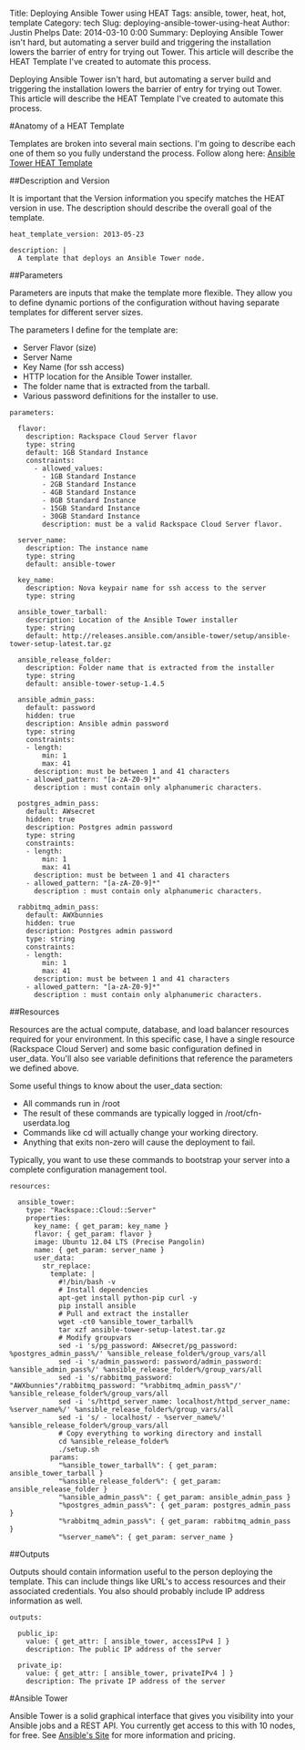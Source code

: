 Title: Deploying Ansible Tower using HEAT
Tags: ansible, tower, heat, hot, template
Category: tech
Slug: deploying-ansible-tower-using-heat
Author: Justin Phelps
Date: 2014-03-10 0:00
Summary: Deploying Ansible Tower isn't hard, but automating a server build and triggering the installation lowers the barrier of entry for trying out Tower. This article will describe the HEAT Template I've created to automate this process.

Deploying Ansible Tower isn't hard, but automating a server build and triggering the installation lowers the barrier of entry for trying out Tower. This article will describe the HEAT Template I've created to automate this process.

#Anatomy of a HEAT Template

Templates are broken into several main sections. I'm going to describe each one of them so you fully understand the process. Follow along here: [Ansible Tower HEAT Template](https://github.com/rackspace-orchestration-templates/ansible-tower)

##Description and Version

It is important that the Version information you specify matches the HEAT version in use. The description should describe the overall goal of the template.

```
heat_template_version: 2013-05-23

description: |
  A template that deploys an Ansible Tower node.
```

##Parameters

Parameters are inputs that make the template more flexible. They allow you to define dynamic portions of the configuration without having separate templates for different server sizes.

The parameters I define for the template are:

* Server Flavor (size)
* Server Name
* Key Name (for ssh access)
* HTTP location for the Ansible Tower installer.
* The folder name that is extracted from the tarball.
* Various password definitions for the installer to use.

```
parameters:

  flavor:
    description: Rackspace Cloud Server flavor
    type: string
    default: 1GB Standard Instance
    constraints:
      - allowed_values:
        - 1GB Standard Instance
        - 2GB Standard Instance
        - 4GB Standard Instance
        - 8GB Standard Instance
        - 15GB Standard Instance
        - 30GB Standard Instance
        description: must be a valid Rackspace Cloud Server flavor.

  server_name:
    description: The instance name
    type: string
    default: ansible-tower

  key_name:
    description: Nova keypair name for ssh access to the server
    type: string

  ansible_tower_tarball:
    description: Location of the Ansible Tower installer
    type: string
    default: http://releases.ansible.com/ansible-tower/setup/ansible-tower-setup-latest.tar.gz

  ansible_release_folder:
    description: Folder name that is extracted from the installer
    type: string
    default: ansible-tower-setup-1.4.5

  ansible_admin_pass:
    default: password
    hidden: true
    description: Ansible admin password
    type: string
    constraints:
    - length:
        min: 1
        max: 41
      description: must be between 1 and 41 characters
    - allowed_pattern: "[a-zA-Z0-9]*"
      description : must contain only alphanumeric characters.

  postgres_admin_pass:
    default: AWsecret
    hidden: true
    description: Postgres admin password
    type: string
    constraints:
    - length:
        min: 1
        max: 41
      description: must be between 1 and 41 characters
    - allowed_pattern: "[a-zA-Z0-9]*"
      description : must contain only alphanumeric characters.

  rabbitmq_admin_pass:
    default: AWXbunnies
    hidden: true
    description: Postgres admin password
    type: string
    constraints:
    - length:
        min: 1
        max: 41
      description: must be between 1 and 41 characters
    - allowed_pattern: "[a-zA-Z0-9]*"
      description : must contain only alphanumeric characters.
```

##Resources

Resources are the actual compute, database, and load balancer resources required for your environment. In this specific case, I have a single resource (Rackspace Cloud Server) and some basic configuration defined in user_data. You'll also see variable definitions that reference the parameters we defined above.

Some useful things to know about the user_data section:

* All commands run in /root
* The result of these commands are typically logged in /root/cfn-userdata.log
* Commands like cd will actually change your working directory.
* Anything that exits non-zero will cause the deployment to fail.

Typically, you want to use these commands to bootstrap your server into a complete configuration management tool.

```
resources:

  ansible_tower:
    type: "Rackspace::Cloud::Server"
    properties:
      key_name: { get_param: key_name }
      flavor: { get_param: flavor }
      image: Ubuntu 12.04 LTS (Precise Pangolin)
      name: { get_param: server_name }
      user_data:
        str_replace:
          template: |
            #!/bin/bash -v
            # Install dependencies
            apt-get install python-pip curl -y
            pip install ansible
            # Pull and extract the installer
            wget -ct0 %ansible_tower_tarball%
            tar xzf ansible-tower-setup-latest.tar.gz
            # Modify groupvars
            sed -i 's/pg_password: AWsecret/pg_password: %postgres_admin_pass%/' %ansible_release_folder%/group_vars/all
            sed -i 's/admin_password: password/admin_password: %ansible_admin_pass%/' %ansible_release_folder%/group_vars/all
            sed -i 's/rabbitmq_password: "AWXbunnies"/rabbitmq_password: "%rabbitmq_admin_pass%"/' %ansible_release_folder%/group_vars/all
            sed -i 's/httpd_server_name: localhost/httpd_server_name: %server_name%/' %ansible_release_folder%/group_vars/all
            sed -i 's/ - localhost/ - %server_name%/' %ansible_release_folder%/group_vars/all
            # Copy everything to working directory and install
            cd %ansible_release_folder%
            ./setup.sh
          params:
            "%ansible_tower_tarball%": { get_param: ansible_tower_tarball }
            "%ansible_release_folder%": { get_param: ansible_release_folder }
            "%ansible_admin_pass%": { get_param: ansible_admin_pass }
            "%postgres_admin_pass%": { get_param: postgres_admin_pass }
            "%rabbitmq_admin_pass%": { get_param: rabbitmq_admin_pass }
            "%server_name%": { get_param: server_name }
```

##Outputs

Outputs should contain information useful to the person deploying the template. This can include things like URL's to access resources and their associated credentials. You also should probably include IP address information as well.

```
outputs:

  public_ip:
    value: { get_attr: [ ansible_tower, accessIPv4 ] }
    description: The public IP address of the server

  private_ip:
    value: { get_attr: [ ansible_tower, privateIPv4 ] }
    description: The private IP address of the server
```

#Ansible Tower

Ansible Tower is a solid graphical interface that gives you visibility into your Ansible jobs and a REST API. You currently get access to this with 10 nodes, for free. See [Ansible's Site](http://www.ansible.com/tower) for more information and pricing.
